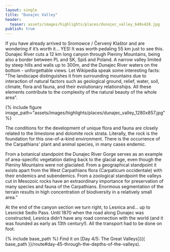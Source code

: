 ```yaml
---
layout: single
title: "Dunajec Valley"
header:
  teaser: assets/images/highlights/places/dunajec_valley_640x428.jpg
publish: true
---
```


If you have already arrived to Sromowce / Červený Klaštor and are wondering if it’s worth it… YES! It was worth pedaling 55 km just to see this. Dunajec River cuts a 12 km long canyon through Pieniny Mountains, being also a border between PL and SK, Spiš and Poland. A narrow valley limited by steep hills and walls up to 300m, and the Dunajec River waters on the bottom - unforgettable views. Let Wikipedia speak some interesting facts: "The landscape distinguishes it from surrounding mountains due to interaction of natural factors such as geological ground, relief, water, soil, climate, flora and fauna, and their evolutionary relationships. All these elements contribute to the complexity of the natural beauty of the whole area".

{% include figure image_path="assets/images/highlights/places/dunajec_valley_1280x857.jpg" %}

The conditions for the development of unique flora and fauna are closely related to the limestone and dolomite rock strata. Literally, the rock is the foundation for this one-of-a-kind environment. There is the occurrence of the Carpathians' plant and animal species, in many cases endemic.

From a botanical standpoint the Dunajec River Gorge serves as an example of area-specific vegetation dating back to the glacial age, even though the Pieniny Mountains were not glaciated. From a geographical standpoint it exists apart from the West Carpathians flora (Carpaticum occidentale) with their endemics and subendemics. From a zoological standpoint the valleys cut in Mesozoic rocks have an extraordinary importance for preservation of many species and fauna of the Carpathians. Enormous segmentation of the terrain results in high concentration of biodiversity in a relatively small area.”

At the end of the canyon section we turn right, to Lesnica and… up to Lesnické Sedlo Pass. Until 1870 when the road along Dunajec was constructed, Lesnica didn’t have any road connection with the world (and it was founded as early as 13th century!). All the transport had to be done on foot.


{% include base_path %}
Find it on [Day 4/5: The Great Valleys]({{ base_path }}/route#day-45-through-the-depths-of-the-valleys).
